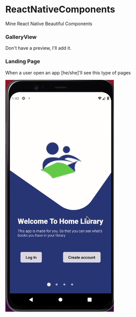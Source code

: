 # ReactNativeComponents

Mine React Native Beautiful Components

### GalleryView

Don't have a preview, I'll add it.

### Landing Page

When a user open an app [he/she]'ll see this type of pages

![LandingPage.gif](Files-For-README/LandingPage.gif)
